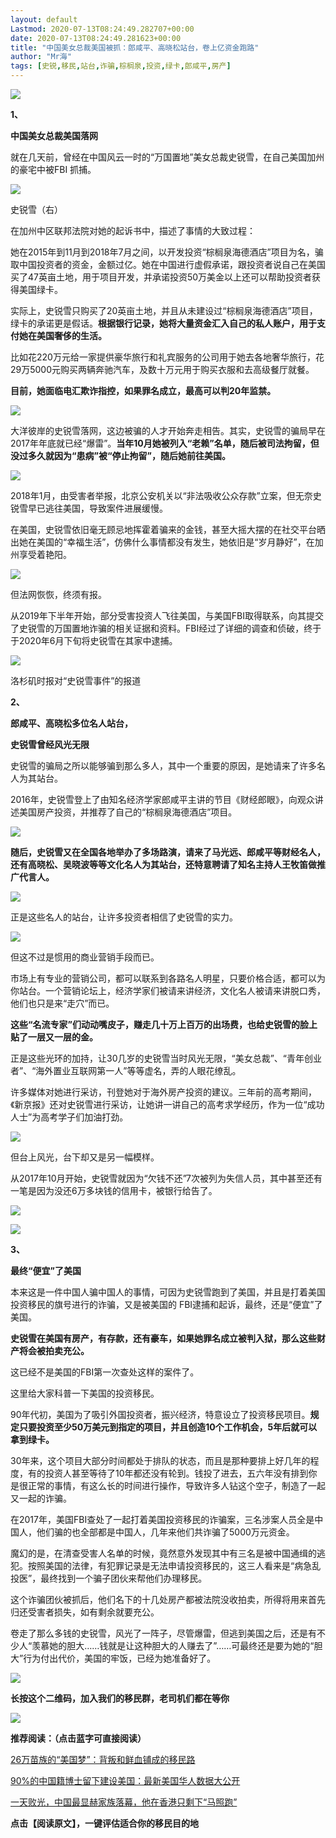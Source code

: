 ```yaml
---
layout: default
Lastmod: 2020-07-13T08:24:49.282707+00:00
date: 2020-07-13T08:24:49.281623+00:00
title: "中国美女总裁美国被抓：郎咸平、高晓松站台，卷上亿资金跑路"
author: "Mr海"
tags: [史锐,移民,站台,诈骗,棕榈泉,投资,绿卡,郎咸平,房产]
---
```


![](https://images.weserv.nl/?url=https%3A//mmbiz.qpic.cn/mmbiz_png/xKDtr6ZG3J4XbNR3PVdCOuqNqwsGNVHQP6ek7G8t0U6oBagjy09uLEfnef2IhAYEHY8ZmMiaE5DrGv3OD4lf4Cw/640%3Fwx_fmt%3Dpng)

**1、**

**中国美女总裁美国落网**

就在几天前，曾经在中国风云一时的“万国置地”美女总裁史锐雪，在自己美国加州的豪宅中被FBI 抓捕。

![](https://images.weserv.nl/?url=https%3A//mmbiz.qpic.cn/mmbiz_jpg/xKDtr6ZG3J4XbNR3PVdCOuqNqwsGNVHQvVdiamRBxDqDicrx080Nx0P7z0Wy9ZXP5sp1A8neujVuuC86LvXKLOew/640%3Fwx_fmt%3Djpeg)

史锐雪（右）

在加州中区联邦法院对她的起诉书中，描述了事情的大致过程：

她在2015年到11月到2018年7月之间，以开发投资“棕榈泉海德酒店”项目为名，骗取中国投资者的资金，金额过亿。她在中国进行虚假承诺，跟投资者说自己在美国买了47英亩土地，用于项目开发，并承诺投资50万美金以上还可以帮助投资者获得美国绿卡。

实际上，史锐雪只购买了20英亩土地，并且从未建设过“棕榈泉海德酒店”项目，绿卡的承诺更是假话。**根据银行记录，她将大量资金汇入自己的私人账户，用于支付她在美国奢侈的生活。**

比如花220万元给一家提供豪华旅行和礼宾服务的公司用于她去各地奢华旅行，花29万5000元购买两辆奔驰汽车，及数十万元用于购买衣服和去高级餐厅就餐。

**目前，她面临电汇欺诈指控，如果罪名成立，最高可以判20年监禁。**

![](https://images.weserv.nl/?url=https%3A//mmbiz.qpic.cn/mmbiz_jpg/xKDtr6ZG3J4XbNR3PVdCOuqNqwsGNVHQrTuu1oM6dOq9BbyXAEcZVz05shhYSEiavjHL33cicibluZIia8RZJrDPuw/640%3Fwx_fmt%3Djpeg)

大洋彼岸的史锐雪落网，这边被骗的人才开始奔走相告。其实，史锐雪的骗局早在2017年年底就已经“爆雷”。**当年10月她被列入“老赖”名单，随后被司法拘留，但没过多久就因为“患病”被“停止拘留”，随后她前往美国。**

![](https://images.weserv.nl/?url=https%3A//mmbiz.qpic.cn/mmbiz_jpg/xKDtr6ZG3J4XbNR3PVdCOuqNqwsGNVHQ8JmJBX9MUnAYHZlXxbgoB28vWm8hXRhx5tgttNRB9MkwBUeeia80j4g/640%3Fwx_fmt%3Djpeg)

2018年1月，由受害者举报，北京公安机关以“非法吸收公众存款”立案，但无奈史锐雪早已逃往美国，导致案件进展缓慢。

在美国，史锐雪依旧毫无顾忌地挥霍着骗来的金钱，甚至大摇大摆的在社交平台晒出她在美国的“幸福生活”，仿佛什么事情都没有发生，她依旧是“岁月静好”，在加州享受着艳阳。

![](https://images.weserv.nl/?url=https%3A//mmbiz.qpic.cn/mmbiz_jpg/xKDtr6ZG3J4XbNR3PVdCOuqNqwsGNVHQBiaYb1qKVvgIhkjicicpzmpeSrmYPj1UUF2aGzk0255FKJLZPten0mJyw/640%3Fwx_fmt%3Djpeg)

但法网恢恢，终须有报。

从2019年下半年开始，部分受害投资人飞往美国，与美国FBI取得联系，向其提交了史锐雪的万国置地诈骗的相关证据和资料。FBI经过了详细的调查和侦破，终于于2020年6月下旬将史锐雪在其家中逮捕。

![](https://images.weserv.nl/?url=https%3A//mmbiz.qpic.cn/mmbiz_png/xKDtr6ZG3J4XbNR3PVdCOuqNqwsGNVHQXrwAD1vNmVM70MujtVCfp1ZYWSRs0O0rw64adj2MvesuXjKjiathRRA/640%3Fwx_fmt%3Dpng)

洛杉矶时报对“史锐雪事件”的报道  

**2、**

**郎咸平、高晓松多位名人站台，**

**史锐雪曾经风光无限**

史锐雪的骗局之所以能够骗到那么多人，其中一个重要的原因，是她请来了许多名人为其站台。

2016年，史锐雪登上了由知名经济学家郎咸平主讲的节目《财经郎眼》，向观众讲述美国房产投资，并推荐了自己的“棕榈泉海德酒店”项目。

![](https://images.weserv.nl/?url=https%3A//mmbiz.qpic.cn/mmbiz_png/xKDtr6ZG3J4XbNR3PVdCOuqNqwsGNVHQUwdxicGZa4cwiclsWyIIzNLgFbah0B9RLbZa0YrEEytYWCNTjIHyzEiaw/640%3Fwx_fmt%3Dpng)

**随后，史锐雪又在全国各地举办了多场路演，请来了马光远、郎咸平等财经名人，还有高晓松、吴晓波等等文化名人为其站台，还特意聘请了知名主持人王牧笛做推广代言人。**

![](https://images.weserv.nl/?url=https%3A//mmbiz.qpic.cn/mmbiz_jpg/xKDtr6ZG3J4XbNR3PVdCOuqNqwsGNVHQKXD8GKUHGaowsZ8Z3UfvzG3TpBQQnkibIkafCvh0U7QCGibw0qv5ALHQ/640%3Fwx_fmt%3Djpeg)

正是这些名人的站台，让许多投资者相信了史锐雪的实力。

![](https://images.weserv.nl/?url=https%3A//mmbiz.qpic.cn/mmbiz_jpg/xKDtr6ZG3J4XbNR3PVdCOuqNqwsGNVHQl3rApHQBjjsEk6zibjeVtic64Xf9ia6fR5GSEcOs2eV0ypgoSMVDHlibiaw/640%3Fwx_fmt%3Djpeg)

但这不过是惯用的商业营销手段而已。

市场上有专业的营销公司，都可以联系到各路名人明星，只要价格合适，都可以为你站台。一个营销论坛上，经济学家们被请来讲经济，文化名人被请来讲脱口秀，他们也只是来“走穴”而已。

**这些“名流专家”们动动嘴皮子，赚走几十万上百万的出场费，也给史锐雪的脸上贴了一层又一层的金。**

正是这些光环的加持，让30几岁的史锐雪当时风光无限，“美女总裁”、“青年创业者”、“海外置业互联网第一人”等等虚名，弄的人眼花缭乱。

许多媒体对她进行采访，刊登她对于海外房产投资的建议。三年前的高考期间，《新京报》还对史锐雪进行采访，让她讲一讲自己的高考求学经历，作为一位“成功人士”为高考学子们加油打劲。

![](https://images.weserv.nl/?url=https%3A//mmbiz.qpic.cn/sz_mmbiz_png/ic5BVB2IqeMKPPez0iaFboE4gJ2LggFQeJXXZWCVCXoprqzckicyUjHL9RACocUac5l4WAPQKnOuXKDjIwP1V25Ag/640%3Fwx_fmt%3Dpng)

但台上风光，台下却又是另一幅模样。

从2017年10月开始，史锐雪就因为“欠钱不还”7次被列为失信人员，其中甚至还有一笔是因为没还6万多块钱的信用卡，被银行给告了。

![](https://images.weserv.nl/?url=https%3A//mmbiz.qpic.cn/mmbiz_png/xKDtr6ZG3J4XbNR3PVdCOuqNqwsGNVHQIZ2fvLIribQXItlyNrjibiaiaUN7TsX9RqqjLbH1305saHCmrIsPXmTjKA/640%3Fwx_fmt%3Dpng)

![](https://images.weserv.nl/?url=https%3A//mmbiz.qpic.cn/mmbiz_png/xKDtr6ZG3J4XbNR3PVdCOuqNqwsGNVHQ9Ob9xC6VSuPWA6XOxQPgSaqXXLnzQ7BhIVLsDVNZI70mVaib8WyGwHw/640%3Fwx_fmt%3Dpng)

**3、**

**最终“便宜”了美国**

本来这是一件中国人骗中国人的事情，可因为史锐雪跑到了美国，并且是打着美国投资移民的旗号进行的诈骗，又是被美国的 FBI逮捕和起诉，最终，还是“便宜”了美国。

**史锐雪在美国有房产，有存款，还有豪车，如果她罪名成立被判入狱，那么这些财产将会被拍卖充公。**

这已经不是美国的FBI第一次查处这样的案件了。

这里给大家科普一下美国的投资移民。

90年代初，美国为了吸引外国投资者，振兴经济，特意设立了投资移民项目。**规定只要投资至少50万美元到指定的项目，并且创造10个工作机会，5年后就可以拿到绿卡。**  

30年来，这个项目大部分时间都处于排队的状态，而且是那种要排上好几年的程度，有的投资人甚至等待了10年都还没有轮到。钱投了进去，五六年没有排到你是很正常的事情，有这么长的时间进行操作，导致许多人钻这个空子，制造了一起又一起的诈骗。

在2017年，美国FBI查处了一起打着美国投资移民的诈骗案，三名涉案人员全是中国人，他们骗的也全部都是中国人，几年来他们共诈骗了5000万元资金。

魔幻的是，在清查受害人名单的时候，竟然意外发现其中有三名是被中国通缉的逃犯。按照美国的法律，有犯罪记录是无法申请投资移民的，这三人看来是“病急乱投医”，最终找到一个骗子团伙来帮他们办理移民。

这个诈骗团伙被抓后，他们名下的十几处房产都被法院没收拍卖，所得将用来首先归还受害者损失，如有剩余就要充公。

卷走了那么多钱的史锐雪，风光了一阵子，尽管爆雷，但逃到美国之后，还是有不少人“羡慕她的胆大……钱就是让这种胆大的人赚去了”……可最终还是要为她的“胆大”行为付出代价，美国的牢饭，已经为她准备好了。

![](https://images.weserv.nl/?url=https%3A//mmbiz.qpic.cn/sz_mmbiz_jpg/ic5BVB2IqeMJKKHPKiavewmZibVSPbEcj2EKw4qIEAdW4CJ7VTdDGh8GgaLa9KcqAR72AghmTSDn7I1XqGicMBZUjA/640%3Fwx_fmt%3Djpeg)

**长按这个二维码，加入我们的移民群，老司机们都在等你**  

![](https://images.weserv.nl/?url=https%3A//mmbiz.qpic.cn/sz_mmbiz_jpg/ic5BVB2IqeMLib7drusLLyGUdWC8Qjs6UCRRjpib89WsFGekvazO0ibXNBMAHwAk1tAicgH3RibN0xOydluzfOA06OoA/640%3Fwx_fmt%3Djpeg)

**推荐阅读：（点击蓝字可直接阅读）**

[26万苗族的“美国梦”：背叛和鲜血铺成的移民路](http://mp.weixin.qq.com/s?__biz=MzA3NDAwMDA1NA==&mid=2650556027&idx=1&sn=274d11773567fc67644b0b056f1f2dc5&chksm=870e95a2b0791cb406604c205b08e7c037c0f639a86b9a926e129eb9c9ff8b6663aabfb11222&scene=21#wechat_redirect)

[90%的中国籍博士留下建设美国：最新美国华人数据大公开](http://mp.weixin.qq.com/s?__biz=MzA3NDAwMDA1NA==&mid=2650555822&idx=1&sn=827f740c2b1837abe22958739859408d&chksm=870e9677b0791f612165db2dade61dfa419b661672fe88af666aed24ea641507a22d1c61b780&scene=21#wechat_redirect)

[一天败光，中国最显赫家族落幕，他在香港只剩下“马照跑”](http://mp.weixin.qq.com/s?__biz=MzA3NDAwMDA1NA==&mid=2650555557&idx=1&sn=9b4816f17134baca1b1a924ea0cc8385&chksm=870e977cb0791e6a190521d0c4951596fc1098c3561447f5aa607e4bd72e927f38fe01f2e061&scene=21#wechat_redirect)

**点击【阅读原文】，一键评估适合你的移民目的地**


